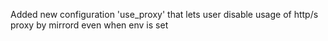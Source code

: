 Added new configuration 'use_proxy' that lets user disable usage of http/s proxy by mirrord even when env is set